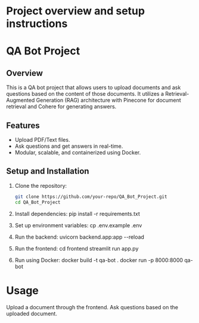 # Project overview and setup instructions 
# QA Bot Project

## Overview
This is a QA bot project that allows users to upload documents and ask questions based on the content of those documents. It utilizes a Retrieval-Augmented Generation (RAG) architecture with Pinecone for document retrieval and Cohere for generating answers.

## Features
- Upload PDF/Text files.
- Ask questions and get answers in real-time.
- Modular, scalable, and containerized using Docker.

## Setup and Installation
1. Clone the repository:
   ```bash
   git clone https://github.com/your-repo/QA_Bot_Project.git
   cd QA_Bot_Project

2. Install dependencies:
    pip install -r requirements.txt

3. Set up environment variables:
    cp .env.example .env

4. Run the backend:
    uvicorn backend.app:app --reload

5. Run the frontend:
    cd frontend
    streamlit run app.py

6. Run using Docker:
    docker build -t qa-bot .
    docker run -p 8000:8000 qa-bot

# Usage
Upload a document through the frontend.
Ask questions based on the uploaded document.

